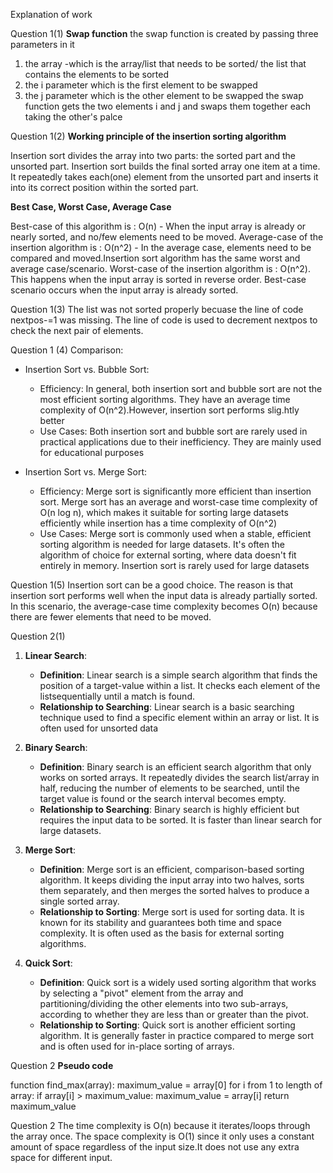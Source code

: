 

Explanation of work

Question 1(1)
**Swap function**
the swap function is created by passing three parameters in it
1. the array -which is the array/list that needs to be sorted/ the list that contains the elements to be sorted 
2. the i parameter which is the first element to be swapped 
3. the j parameter which is the  other element to be swapped
the swap function gets the two elements i and j and swaps them together each taking the other's palce

Question 1(2)
**Working principle of the insertion sorting algorithm**

Insertion sort divides the array into two parts: the sorted part and the unsorted part.
Insertion sort builds the final sorted array one item at a time. It repeatedly takes each(one) element from the unsorted part and inserts it into its correct position within the sorted part.


**Best Case, Worst Case, Average Case**

Best-case of this algorithm is : O(n) - When the input array is already or nearly sorted, and no/few elements need to be moved.
Average-case of the insertion algorithm is : O(n^2) - In the average case, elements need to be compared and moved.Insertion sort algorithm has the same worst and average case/scenario.
Worst-case of the insertion algorithm is : O(n^2). This happens when the input array is sorted in reverse order.
Best-case scenario occurs when the input array is already sorted.

Question 1(3)
The list was not sorted properly becuase the line of code nextpos-=1 was missing. The line of code is used to decrement nextpos to check the next pair of elements.

Question 1 (4)
Comparison:
- Insertion Sort vs. Bubble Sort:
  - Efficiency: In general, both insertion sort and bubble sort are not the most efficient sorting algorithms. They have an average time complexity of O(n^2).However, insertion sort performs slig.htly better
  - Use Cases: Both insertion sort and bubble sort are rarely used in practical applications due to their inefficiency. They are mainly used for educational purposes

- Insertion Sort vs. Merge Sort:
  - Efficiency: Merge sort is significantly more efficient than insertion sort. Merge sort has an average and worst-case time complexity of O(n log n), which makes it suitable for sorting large datasets efficiently while insertion has a time complexity of O(n^2)
  - Use Cases: Merge sort is commonly used when a stable, efficient sorting algorithm is needed for large datasets. It's often the algorithm of choice for external sorting, where data doesn't fit entirely in memory. Insertion sort is rarely used for large datasets 

Question 1(5)
Insertion sort can be a good choice. The reason is that insertion sort performs well when the input data is already partially sorted. In this scenario, the average-case time complexity becomes O(n) because there are fewer elements that need to be moved. 


Question 2(1)
1. **Linear Search**:
   - **Definition**: Linear search is a simple search algorithm that finds the position of a target-value within a list. It checks each element of the listsequentially until a match is found.
   - **Relationship to Searching**: Linear search is a basic searching technique used to find a specific element within an array or list. It is often used for unsorted data 

2. **Binary Search**:
   - **Definition**: Binary search is an efficient search algorithm that only works on sorted arrays. It repeatedly divides the search list/array in half, reducing the number of elements to be searched, until the target value is found or the search interval becomes empty.
   - **Relationship to Searching**: Binary search is highly efficient but requires the input data to be sorted. It is faster than linear search for large datasets.

3. **Merge Sort**:
   - **Definition**: Merge sort is an efficient, comparison-based sorting algorithm. It keeps dividing the input array into two halves, sorts them separately, and then merges the sorted halves to produce a single sorted array.
   - **Relationship to Sorting**: Merge sort is used for sorting data. It is known for its stability and guarantees both time and space complexity. It is often used as the basis for external sorting algorithms.

4. **Quick Sort**:
   - **Definition**: Quick sort is a widely used sorting algorithm that works by selecting a "pivot" element from the array and partitioning/dividing the other elements into two sub-arrays, according to whether they are less than or greater than the pivot.
   - **Relationship to Sorting**: Quick sort is another efficient sorting algorithm. It is generally faster in practice compared to merge sort and is often used for in-place sorting of arrays.

Question 2
**Pseudo code**

function find_max(array):
    maximum_value = array[0]
    for i from 1 to length of array:
        if array[i] > maximum_value:
            maximum_value = array[i]
    return maximum_value

Question 2
The time complexity  is O(n) because it iterates/loops through the array once. 
The space complexity is O(1) since it only uses a constant amount of space regardless of the input size.It does not use any extra space for different input.
